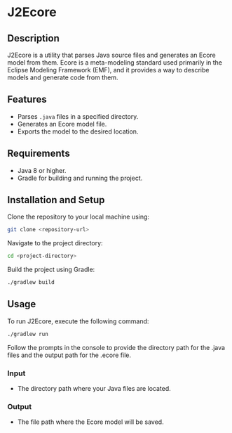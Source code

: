 # J2Ecore

## Description
J2Ecore is a utility that parses Java source files and generates an Ecore model from them. Ecore is a meta-modeling standard used primarily in the Eclipse Modeling Framework (EMF), and it provides a way to describe models and generate code from them.

## Features
- Parses `.java` files in a specified directory.
- Generates an Ecore model file.
- Exports the model to the desired location.

## Requirements
- Java 8 or higher.
- Gradle for building and running the project.

## Installation and Setup
Clone the repository to your local machine using:
```bash
git clone <repository-url>
```
Navigate to the project directory:
```bash
cd <project-directory>
```
Build the project using Gradle:
```bash
./gradlew build
```
## Usage
To run J2Ecore, execute the following command:
```bash
./gradlew run
```
Follow the prompts in the console to provide the directory path for the .java files and the output path for the .ecore file.

### Input
- The directory path where your Java files are located.
### Output
- The file path where the Ecore model will be saved.
